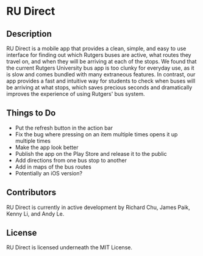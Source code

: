 # RU Direct

## Description
RU Direct is a mobile app that provides a clean, simple, and easy to use interface for finding out which Rutgers buses are active, what routes they travel on, and when they will be arriving at each of the stops. We found that the current Rutgers University bus app is too clunky for everyday use, as it is slow and comes bundled with many extraneous features. In contrast, our app provides a fast and intuitive way for students to check when buses will be arriving at what stops, which saves precious seconds and dramatically improves the experience of using Rutgers' bus system.

## Things to Do
- Put the refresh button in the action bar
- Fix the bug where pressing on an item multiple times opens it up multiple times
- Make the app look better
- Publish the app on the Play Store and release it to the public
- Add directions from one bus stop to another
- Add in maps of the bus routes
- Potentially an iOS version?

## Contributors
RU Direct is currently in active development by Richard Chu, James Paik, Kenny Li, and Andy Le.

## License
RU Direct is licensed underneath the MIT License.